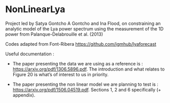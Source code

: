# NonLinearLya
Project led by Satya Gontcho A Gontcho and Ina Flood, on constraining an analytic model of the Lya power spectrum using the measurement of the 1D power from Palanque-Delabrouille et al. (2013)

Codes adapted from Font-Ribera https://github.com/igmhub/lyaforecast

Useful documentation :
* The paper presenting the data we are using as a reference is : https://arxiv.org/pdf/1306.5896.pdf. The introduction and what relates to Figure 20 is what’s of interest to us in priority.

* The paper presenting the non linear model we are planning to test is : https://arxiv.org/pdf/1506.04519.pdf. Sections 1, 2 and 6 specifically (+ appendix).
